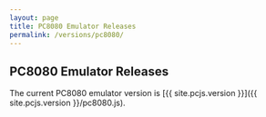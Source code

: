 ```yaml
---
layout: page
title: PC8080 Emulator Releases
permalink: /versions/pc8080/
---
```


PC8080 Emulator Releases
---

The current PC8080 emulator version is [{{ site.pcjs.version }}]({{ site.pcjs.version }}/pc8080.js).
